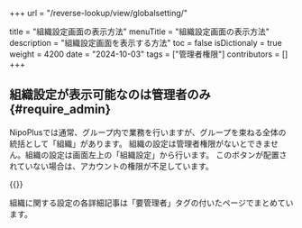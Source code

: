 +++
url = "/reverse-lookup/view/globalsetting/"

title = "組織設定画面の表示方法"
menuTitle = "組織設定画面の表示方法"
description = "組織設定画面を表示する方法"
toc = false
isDictionaly = true
weight = 4200
date = "2024-10-03"
tags = ["管理者権限"]
contributors = []
+++

## 組織設定が表示可能なのは管理者のみ{#require_admin}

NipoPlusでは通常、グループ内で業務を行いますが、グループを束ねる全体の統括として「組織」があります。
組織の設定は管理者権限がないとできません。組織の設定は画面左上の「組織設定」から行います。
このボタンが配置されていない場合は、アカウントの権限が不足しています。

{{<icatch filename="img/sosiki" msg="組織ボタンを押すと組織設定です" alice="ok">}}

組織に関する設定の各詳細記事は「要管理者」タグの付いたページでまとめています。
